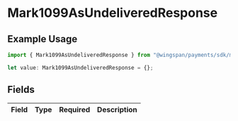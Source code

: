 # Mark1099AsUndeliveredResponse

## Example Usage

```typescript
import { Mark1099AsUndeliveredResponse } from "@wingspan/payments/sdk/models/shared";

let value: Mark1099AsUndeliveredResponse = {};
```

## Fields

| Field       | Type        | Required    | Description |
| ----------- | ----------- | ----------- | ----------- |